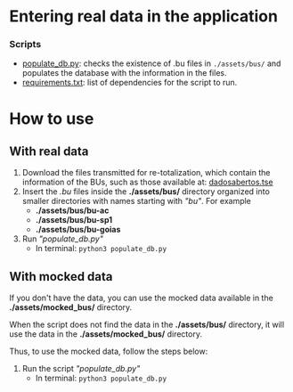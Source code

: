 # Entering real data in the application

### Scripts
- [populate_db.py](./populate_db.py): checks the existence of .bu files in `./assets/bus/` and populates the database with the information in the files.
- [requirements.txt](./requirements.txt): list of dependencies for the script to run.

# How to use

## With real data

1. Download the files transmitted for re-totalization, which contain the information of the BUs, such as those available at: [dadosabertos.tse](https://dadosabertos.tse.jus.br/dataset/resultados-2022-arquivos-transmitidos-para-totalizacao)
2. Insert the *.bu* files inside the **./assets/bus/** directory organized into smaller directories with names starting with *"bu"*. For example
	- **./assets/bus/bu-ac**
	- **./assets/bus/bu-sp1**
	- **./assets/bus/bu-goias** 
3. Run *"populate_db.py"*
	- In terminal: ```python3 populate_db.py```

## With mocked data

If you don't have the data, you can use the mocked data available in the **./assets/mocked_bus/** directory.

When the script does not find the data in the **./assets/bus/** directory, it will use the data in the **./assets/mocked_bus/** directory.

Thus, to use the mocked data, follow the steps below:

1. Run the script *"populate_db.py"* 
	- In terminal: ```python3 populate_db.py```